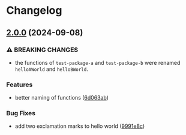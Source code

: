 # Changelog

## [2.0.0](https://github.com/receter/monorepo-release-workflow/compare/test-package-b-v1.0.0...test-package-b-v2.0.0) (2024-09-08)


### ⚠ BREAKING CHANGES

* the functions of `test-package-a` and `test-package-b` were renamed `helloAWorld` and `helloBWorld`.

### Features

* better naming of functions ([6d063ab](https://github.com/receter/monorepo-release-workflow/commit/6d063abcb4fb1e5cb5e6510c19d4ae65e11a4c71))


### Bug Fixes

* add two exclamation marks to hello world ([9991e8c](https://github.com/receter/monorepo-release-workflow/commit/9991e8ca86fdc600641eedb048d6728cc956be25))
